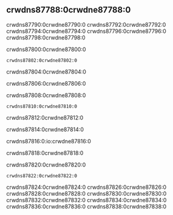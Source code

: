 ## crwdns87788:0crwdne87788:0

crwdns87790:0crwdne87790:0 crwdns87792:0crwdne87792:0 crwdns87794:0crwdne87794:0 crwdns87796:0crwdne87796:0 crwdns87798:0crwdne87798:0

<span class="filename">crwdns87800:0crwdne87800:0</span>

```text
crwdns87802:0crwdne87802:0
```


<span class="caption">crwdns87804:0crwdne87804:0</span>

crwdns87806:0crwdne87806:0

<span class="filename">crwdns87808:0crwdne87808:0</span>

```rust,should_panic,noplayground
crwdns87810:0crwdne87810:0
```


<span class="caption">crwdns87812:0crwdne87812:0</span>

crwdns87814:0crwdne87814:0

crwdns87816:0:io:crwdne87816:0

crwdns87818:0crwdne87818:0

crwdns87820:0crwdne87820:0

```console
crwdns87822:0crwdne87822:0
```

crwdns87824:0crwdne87824:0 crwdns87826:0crwdne87826:0 crwdns87828:0crwdne87828:0 crwdns87830:0crwdne87830:0 crwdns87832:0crwdne87832:0 crwdns87834:0crwdne87834:0 crwdns87836:0crwdne87836:0 crwdns87838:0crwdne87838:0
